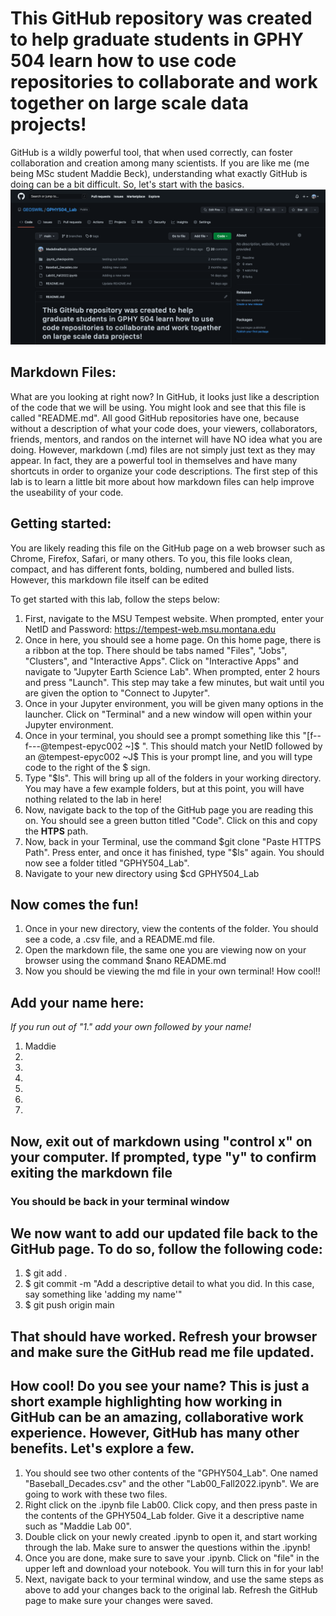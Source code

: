 # This GitHub repository was created to help graduate students in GPHY 504 learn how to use code repositories to collaborate and work together on large scale data projects!
GitHub is a wildly 
powerful tool, that when used correctly, can foster collaboration and creation among many scientists. If you are like me (me being MSc student Maddie Beck), understanding what exactly GitHub is 
doing can be a bit difficult. So, let's start with the basics.
<img src='./content/Readme_Overview.png'>

## Markdown Files:
What are you looking at right now? In GitHub, it looks just like a description of the code that we will be using. You might look and see that this file is called "README.md". All good GitHub repositories have one, because without a description of what your code does, your viewers, collaborators, friends, mentors, and randos on the internet will have NO idea what you are doing. However, markdown (.md) files are not simply just text as they may appear. In fact, they are a powerful tool in themselves and have many shortcuts in order to organize your code descriptions. The first step 
of this lab is to learn a little bit more about how markdown files can help improve the useability of your code. 

## Getting started: 
You are likely reading this file on the GitHub page on a web browser such as Chrome, Firefox, Safari, or many others. To you, this file looks clean, compact, and has different fonts, bolding, numbered and bulled lists. However, this markdown file itself can be edited 

To get started with this lab, follow the steps below:

1. First, navigate to the MSU Tempest website. When prompted, enter your NetID and Password: https://tempest-web.msu.montana.edu
1. Once in here, you should see a home page. On this home page, there is a ribbon at the top. There should be tabs named "Files", "Jobs", "Clusters", and "Interactive Apps". Click on "Interactive Apps" and navigate to "Jupyter Earth Science Lab". When prompted, enter 2 hours and press "Launch". This step may take a few minutes, but wait until you are given the option to "Connect to Jupyter". 
1. Once in your Jupyter environment, you will be given many options in the launcher. Click on "Terminal" and a new window will open within your Jupyter environment. 
1. Once in your terminal, you should see a prompt something like this "[f--f---@tempest-epyc002 ~]$ ". This should match your NetID followed by an @tempest-epyc002 ~J$ This is your prompt line, and you will type code to the right of the $ sign. 
1. Type "$ls". This will bring up all of the folders in your working directory. You may have a few example folders, but at this point, you will have nothing related to the lab in here!
1. Now, navigate back to the top of the GitHub page you are reading this on. You should see a green button titled "Code". Click on this and copy the **HTPS** path. 
1. Now, back in your Terminal, use the command $git clone "Paste HTTPS Path". Press enter, and once it has finished, type "$ls" again. You should now see a folder titled "GPHY504_Lab".
1. Navigate to your new directory using $cd GPHY504_Lab

## Now comes the fun!
1. Once in your new directory, view the contents of the folder. You should see a code, a .csv file, and a README.md file.
1. Open the markdown file, the same one you are viewing now on your browser using the command $nano README.md
5. Now you should be viewing the md file in your own terminal! How cool!! 

## Add your name here: 
*If you run out of "1." add your own followed by your name!*
1. Maddie
1. 
1. 
1.
1.
1. 
1. 

## Now, exit out of markdown using "control x" on your computer. If prompted, type "y" to confirm exiting the markdown file
### You should be back in your terminal window

## We now want to add our updated file back to the GitHub page. To do so, follow the following code:
1. $ git add .
1. $ git commit -m "Add a descriptive detail to what you did. In this case, say something like 'adding my name'"
1. $ git push origin main

## That should have worked. Refresh your browser and make sure the GitHub read me file updated.

## How cool! Do you see your name? This is just a short example highlighting how working in GitHub can be an amazing, collaborative work experience. However, GitHub has many other benefits. Let's explore a few.

1. You should see two other contents of the "GPHY504_Lab". One named "Baseball_Decades.csv" and the other "Lab00_Fall2022.ipynb". We are going to work with these two files. 
1. Right click on the .ipynb file Lab00. Click copy, and then press paste in the contents of the GPHY504_Lab folder. Give it a descriptive name such as "Maddie Lab 00". 
1. Double click on your newly created .ipynb to open it, and start working through the lab. Make sure to answer the questions within the .ipynb!
1. Once you are done, make sure to save your .ipynb. Click on "file" in the upper left and download your notebook. You will turn this in for your lab!
1. Next, navigate back to your terminal window, and use the same steps as above to add your changes back to the original lab. Refresh the GitHub page to make sure your changes were saved. 
